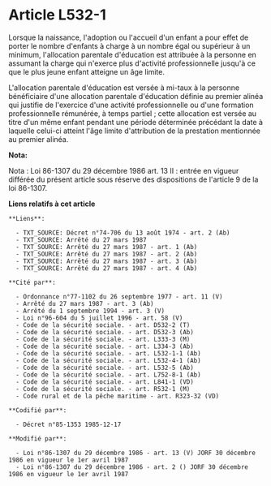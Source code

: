 # Article L532-1

Lorsque la naissance, l'adoption ou l'accueil d'un enfant a pour effet de porter le nombre d'enfants à charge à un nombre
égal ou supérieur à un minimum, l'allocation parentale d'éducation est attribuée à la personne en assumant la charge qui
n'exerce plus d'activité professionnelle jusqu'à ce que le plus jeune enfant atteigne un âge limite.

L'allocation parentale d'éducation est versée à mi-taux à la personne bénéficiaire d'une allocation parentale d'éducation
définie au premier alinéa qui justifie de l'exercice d'une activité professionnelle ou d'une formation professionnelle
rémunérée, à temps partiel ; cette allocation est versée au titre d'un même enfant pendant une période déterminée précédant
la date à laquelle celui-ci atteint l'âge limite d'attribution de la prestation mentionnée au premier alinéa.

**Nota:**

Nota : Loi 86-1307 du 29 décembre 1986 art. 13 II : entrée en vigueur différée du présent article sous réserve des
dispositions de l'article 9 de la loi 86-1307.

**Liens relatifs à cet article**

	**Liens**:

	  - TXT_SOURCE: Décret n°74-706 du 13 août 1974 - art. 2 (Ab)
	  - TXT_SOURCE: Arrêté du 27 mars 1987
	  - TXT_SOURCE: Arrêté du 27 mars 1987 - art. 1 (Ab)
	  - TXT_SOURCE: Arrêté du 27 mars 1987 - art. 2 (Ab)
	  - TXT_SOURCE: Arrêté du 27 mars 1987 - art. 3 (Ab)
	  - TXT_SOURCE: Arrêté du 27 mars 1987 - art. 4 (Ab)

	**Cité par**:

	  - Ordonnance n°77-1102 du 26 septembre 1977 - art. 11 (V)
	  - Arrêté du 27 mars 1987 - art. 3 (Ab)
	  - Arrêté du 1 septembre 1994 - art. 3 (V)
	  - Loi n°96-604 du 5 juillet 1996 - art. 58 (V)
	  - Code de la sécurité sociale. - art. D532-2 (T)
	  - Code de la sécurité sociale. - art. D532-3 (Ab)
	  - Code de la sécurité sociale. - art. L333-3 (M)
	  - Code de la sécurité sociale. - art. L334-3 (Ab)
	  - Code de la sécurité sociale. - art. L532-1-1 (Ab)
	  - Code de la sécurité sociale. - art. L532-4-1 (Ab)
	  - Code de la sécurité sociale. - art. L532-5 (Ab)
	  - Code de la sécurité sociale. - art. L752-8-1 (Ab)
	  - Code de la sécurité sociale. - art. L841-1 (VD)
	  - Code de la sécurité sociale. - art. R532-1 (M)
	  - Code rural et de la pêche maritime - art. R323-32 (VD)

	**Codifié par**:

	  - Décret n°85-1353 1985-12-17

	**Modifié par**:

	  - Loi n°86-1307 du 29 décembre 1986 - art. 13 (V) JORF 30 décembre 1986 en vigueur le 1er avril 1987
	  - Loi n°86-1307 du 29 décembre 1986 - art. 2 () JORF 30 décembre 1986 en vigueur le 1er avril 1987
